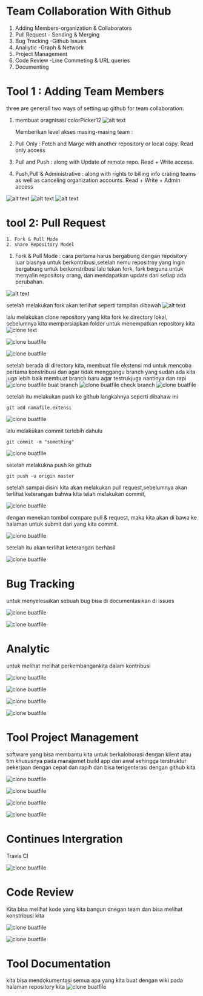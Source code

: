 # Team Collaboration With Github

1. Adding Members-organization & Collaborators
2. Pull Request - Sending & Merging
3. Bug Tracking -Github Issues
4. Analiytic -Graph & Network
5. Project Management
7. Code Review -Line Commeting & URL queries
8. Documenting

# Tool 1 : Adding Team Members

three are generall two ways of setting up github for team collaboration:

1. membuat oragnisasi colorPicker12
![alt text](https://github.com/afdhalluthfi09/image/blob/master/organisasi&team1.jpg?raw=true)

    Memberikan level akses masing-masing team :
1. <block>Pull Only<block> : Fetch and Marge with another repository or local copy. Read only access
2. <block>Pull and Push <block>: along with Update of remote repo. Read + Write access.
3. <block>Push,Pull & Administrative<block> : along with rights to billing info crating teams as well as canceling organization accounts. Read + Write + Admin access

![alt text](https://github.com/afdhalluthfi09/image/blob/master/level10.jpg?raw=true)
![alt text](https://github.com/afdhalluthfi09/image/blob/master/level2.jpg?raw=true)
![alt text](https://github.com/afdhalluthfi09/image/blob/master/level3.jpg?raw=true)

# tool 2: Pull Request
    1. Fork & Pull Mode
    2. share Repository Model

 1. Fork & Pull Mode :
cara pertama harus bergabung dengan repository luar biasnya untuk berkontribusi,setelah nemu repositroy yang ingin bergabung untuk berkonstribusi lalu tekan fork, fork berguna untuk menyalin repository orang, dan mendapatkan update dari setiap ada perubahan.

![alt text](https://github.com/afdhalluthfi09/image/blob/master/stepPR1.jpg?raw=true)

setelah melakukan fork akan terlihat seperti tampilan dibawah
![alt text](https://github.com/afdhalluthfi09/image/blob/master/viewstepPR1.jpg?raw=true)

lalu melakukan  clone repository yang kita fork ke directory lokal, sebelumnya kita mempersiapkan  folder untuk menempatkan repository kita
![clone text](https://github.com/afdhalluthfi09/image/blob/master/stepPR2.jpg?raw=true)

![clone buatfile](https://github.com/afdhalluthfi09/image/blob/master/stepPR3.jpg?raw=true)

![clone buatfile](https://github.com/afdhalluthfi09/image/blob/master/stepPR4.jpg?raw=true)

setelah berada di directory kita, membuat file ekstensi md untuk mencoba pertama konstribusi dan agar tidak menggangu branch yang sudah ada kita juga lebih baik membuat branch baru agar testrukjuga nantinya dan rapi
![clone buatfile](https://github.com/afdhalluthfi09/image/blob/master/stepPR5.jpg?raw=true)
buat branch
![clone buatfile](https://github.com/afdhalluthfi09/image/blob/master/stepPR6.jpg?raw=true)
check branch
![clone buatfile](https://github.com/afdhalluthfi09/image/blob/master/viewstepPR6.jpg?raw=true)

setelah itu melakukan push ke github langkahnya seperti dibahaw ini 
```
git add namafile.extensi
```

![clone buatfile](https://github.com/afdhalluthfi09/image/blob/master/viewstepPRadd.jpg?raw=true)

lalu  melakukan commit terlebih dahulu
```
git commit -m "something"
```

![clone buatfile](https://github.com/afdhalluthfi09/image/blob/master/viewstepPRcomit.jpg?raw=true)

setelah melakukna push ke github
```
git push -u origin master
```
setelah sampai disini kita akan melakukan pull request,sebelumnya akan terlihat keterangan bahwa kita telah melakukan commit,

![clone buatfile](https://github.com/afdhalluthfi09/image/blob/master/comperStepPR.jpg?raw=true)


dengan menekan tombol compare pull & request, maka kita akan di bawa ke halaman untuk submit dari yang kita commit.

![clone buatfile](https://github.com/afdhalluthfi09/image/blob/master/comperStepPR1.jpg?raw=true)

setelah itu akan terlihat keterangan berhasil

![clone buatfile](https://github.com/afdhalluthfi09/image/blob/master/comperStepPR2.jpg?raw=true)

# Bug Tracking

untuk menyelesaikan sebuah bug bisa di documentasikan di issues

![clone buatfile](https://github.com/afdhalluthfi09/image/blob/master/issues.jpg?raw=true)

![clone buatfile](https://github.com/afdhalluthfi09/image/blob/master/issues2.jpg?raw=true)

# Analytic

untuk melihat melihat perkembangankita dalam kontribusi 

![clone buatfile](https://github.com/afdhalluthfi09/image/blob/master/analytic1.jpg?raw=true)

![clone buatfile](https://github.com/afdhalluthfi09/image/blob/master/analytic2.jpg?raw=true)

![clone buatfile](https://github.com/afdhalluthfi09/image/blob/master/analytic3.jpg?raw=true)

![clone buatfile](https://github.com/afdhalluthfi09/image/blob/master/analytic4.jpg?raw=true)

# Tool Project Management

software yang bisa membantu kita untuk berkaloborasi dengan klient atau tim khususnya pada manajemet 
build app dari awal sehingga terstruktur pekerjaan dengan cepat dan rapih dan bisa terigenterasi dengan github kita

![clone buatfile](https://github.com/afdhalluthfi09/image/blob/master/trellopage.jpg?raw=true)

![clone buatfile](https://github.com/afdhalluthfi09/image/blob/master/trelloHook.jpg?raw=true)

![clone buatfile](https://github.com/afdhalluthfi09/image/blob/master/trelloPage.jpg?raw=true)

![clone buatfile](https://github.com/afdhalluthfi09/image/blob/master/trelloHook.jpg?raw=true)

# Continues Intergration

Travis CI

![clone buatfile](https://github.com/afdhalluthfi09/image/blob/master/travis.jpg?raw=true)

# Code Review

Kita bisa melihat kode yang kita bangun dnegan team dan bisa melihat konstribusi kita

![clone buatfile](https://github.com/afdhalluthfi09/image/blob/master/codeReview.jpg?raw=true)

![clone buatfile](https://github.com/afdhalluthfi09/image/blob/master/codeReview2.jpg?raw=true)

# Tool Documentation
kita bisa mendokumentasi semua apa yang kita buat dengan wiki pada halaman repository kita
![clone buatfile](https://github.com/afdhalluthfi09/image/blob/master/documen.jpg?raw=true)
